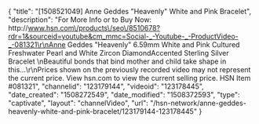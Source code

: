 {
    "title": "[1508521049] Anne Geddes \"Heavenly\" White and Pink Bracelet",
    "description": "For More Info or to Buy Now: http:\/\/www.hsn.com\/products\/seo\/8510678?rdr=1&sourceid=youtube&cm_mmc=Social-_-Youtube-_-ProductVideo-_-081321\r\nAnne Geddes \"Heavenly\" 6.59mm White and Pink Cultured Freshwater Pearl and White Zircon DiamondAccented Sterling Silver Bracelet \nBeautiful bonds that bind mother and child take shape in this...\r\nPrices shown on the previously recorded video may not represent the current price.  View hsn.com to view the current selling price. HSN Item #081321",
    "channelid": "123179144",
    "videoid": "123178445",
    "date_created": "1508272549",
    "date_modified": "1508372593",
    "type": "captivate",
    "layout": "channelVideo",
    "url": "\/hsn-network\/anne-geddes-heavenly-white-and-pink-bracelet\/123179144-123178445"
}